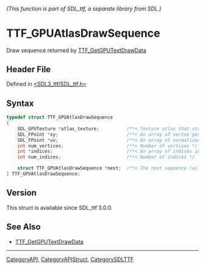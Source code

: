 ###### (This function is part of SDL_ttf, a separate library from SDL.)
# TTF_GPUAtlasDrawSequence

Draw sequence returned by [TTF_GetGPUTextDrawData](TTF_GetGPUTextDrawData)

## Header File

Defined in [<SDL3_ttf/SDL_ttf.h>](https://github.com/libsdl-org/SDL_ttf/blob/main/include/SDL3_ttf/SDL_ttf.h)

## Syntax

```c
typedef struct TTF_GPUAtlasDrawSequence
{
    SDL_GPUTexture *atlas_texture;          /**< Texture atlas that stores the glyphs */
    SDL_FPoint *xy;                         /**< An array of vertex positions */
    SDL_FPoint *uv;                         /**< An array of normalized texture coordinates for each vertex */
    int num_vertices;                       /**< Number of vertices */
    int *indices;                           /**< An array of indices into the 'vertices' arrays */
    int num_indices;                        /**< Number of indices */

    struct TTF_GPUAtlasDrawSequence *next;  /**< The next sequence (will be NULL in case of the last sequence) */
} TTF_GPUAtlasDrawSequence;
```

## Version

This struct is available since SDL_ttf 3.0.0.

## See Also

- [TTF_GetGPUTextDrawData](TTF_GetGPUTextDrawData)

----
[CategoryAPI](CategoryAPI), [CategoryAPIStruct](CategoryAPIStruct), [CategorySDLTTF](CategorySDLTTF)

